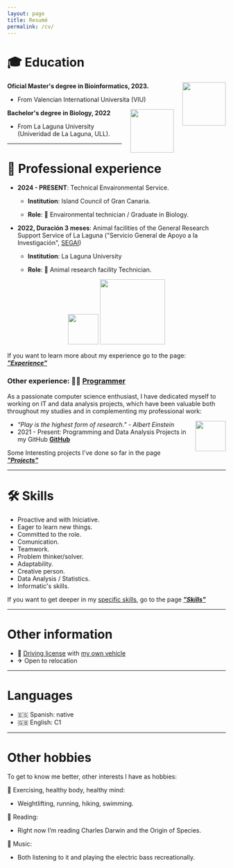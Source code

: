 ```yaml
---
layout: page
title: Resumé
permalink: /cv/
---
```



🎓 **Education**
======
<div style="float: right; margin-left: 20px;">
  <img src="https://www.universidadviu.com/sites/universidadviu.com/themes/custom/universidadviu_com/logo.webp" width="100px">
</div>

**Oficial Master's degree in Bioinformatics, 2023.**
* From Valencian International Universita (VIU)

<div style="float: right; margin-left: 20px;">
  <img src="https://www.ull.es/portal/noticias/wp-content/uploads/sites/13/2018/04/ull-nuevo-logo-300x177.jpg" width="100px">
</div>

**Bachelor's degree in Biology, 2022**
* From La Laguna University (Univeridad de La Laguna, ULL).

<p>

</p>

---

<p>

</p>

💼 **Professional experience**
======

* **2024 - PRESENT**: Technical Envaironmental Service. 

  * **Institution**: Island Council of Gran Canaria.

  * **Role**: 🌲 Envaironmental technician / Graduate in Biology.

<p>  </p>

* **2022, Duración 3 meses**: Animal facilities of the General Research Support Service of La Laguna ("Servicio General de Apoyo a la Investigación", <u>SEGAI</u>)

  * **Institution**: La Laguna University

  * **Role**: 🐁 Animal research facility Technician.

<p align= "center">
  <img src="https://pbs.twimg.com/profile_images/1561716451173621760/kLELmYdp_400x400.jpg" width="70px"> <img src="https://www.ull.es/portal/noticias/wp-content/uploads/sites/13/2015/07/LOGOSEGAI-transparencia-2014.png" width="150px">
</p>

If you want to learn more about my experience go to the page: [***"Experience"***](https://juancarlosbio.github.io/juancarlos_portfolio_esp/experiencia/) 

### Other experience: 👩‍💻 <u>Programmer</u> 

As a passionate computer science enthusiast, I have dedicated myself to working on IT and data analysis projects, which have been valuable both throughout my studies and in complementing my professional work:

<div style="float: right; margin-left: 20px;">
  <img src="https://github.githubassets.com/assets/GitHub-Mark-ea2971cee799.png" width="70px">
</div>

* *"Play is the highest form of research." - Albert Einstein*
* 2021 - Present: Programming and Data Analysis Projects in my GitHub [**GitHub**](https://github.com/JuanCarlosBio)

Some Interesting projects I've done so far in the page [**<i>"Projects"</i>**](https://juancarlosbio.github.io/juancarlos_portfolio_esp//proyectos/)

<p>

</p>

---

<p>

</p>

🛠️ **Skills**
======

* Proactive and with Iniciative. 
* Eager to learn new things. 
* Committed to the role. 
* Comunication. 
* Teamwork.
* Problem thinker/solver.
* Adaptability.
* Creative person. 
* Data Analysis / Statistics.
* Informatic's skills.

If you want to get deeper in my <u>specific skills</u>, go to the page [**<i>"Skills"</i>**](https://juancarlosbio.github.io/juancarlos_portfolio_esp//habilidades/)

<p>

</p>

---

<p>

</p>

**Other information**
===

* 🚗 <u>Driving license</u> with <u>my own vehicle</u>
* ✈ Open to relocation

<p>

</p>

---

<p>

</p>

**Languages**
===

* 🇪🇸 Spanish: native
* 🇬🇧 English: C1

<p>

</p>  

---


<p>

</p>

**Other hobbies**
===

To get to know me better, other interests I have as hobbies:

💪 Exercising, healthy body, healthy mind:

* Weightlifting, running, hiking, swimming.

📕 Reading:

* Right now I’m reading Charles Darwin and the Origin of Species.

🎼 Music:

* Both listening to it and playing the electric bass recreationally.
